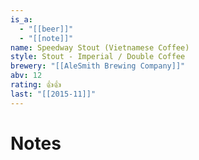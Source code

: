 ```yaml
---
is_a:
  - "[[beer]]"
  - "[[note]]"
name: Speedway Stout (Vietnamese Coffee)
style: Stout - Imperial / Double Coffee
brewery: "[[AleSmith Brewing Company]]"
abv: 12
rating: 👍👍
last: "[[2015-11]]"
---
```

# Notes

